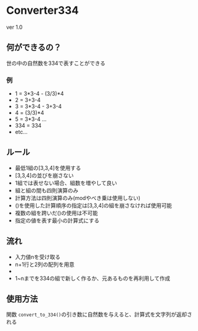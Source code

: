# Converter334
ver 1.0
## 何ができるの？
世の中の自然数を334で表すことができる

### 例
- 1 = 3*3-4 - (3/3)*4
- 2 = 3+3-4
- 3 = 3*3-4 - 3+3-4
- 4 = (3/3)*4
- 5 = 3*3-4
...
- 334 = 334
- etc...

## ルール
- 最低1組の[3,3,4]を使用する
- [3,3,4]の並びを崩さない
- 1組では表せない場合、組数を増やして良い
- 組と組の間も四則演算のみ
- 計算方法は四則演算のみ(modやべき乗は使用しない)
- ()を使用した計算順序の指定は[3,3,4]の組を崩さなければ使用可能
- 複数の組を跨いだ()の使用は不可能
- 指定の値を表す最小の計算式にする

## 流れ
- 入力値nを受け取る
- n+1行と2列の配列を用意
- 
- 1~nまでを334の組で新しく作るか、元あるものを再利用して作成


## 使用方法
関数 `convert_to_334()`の引き数に自然数を与えると、計算式を文字列が返却される